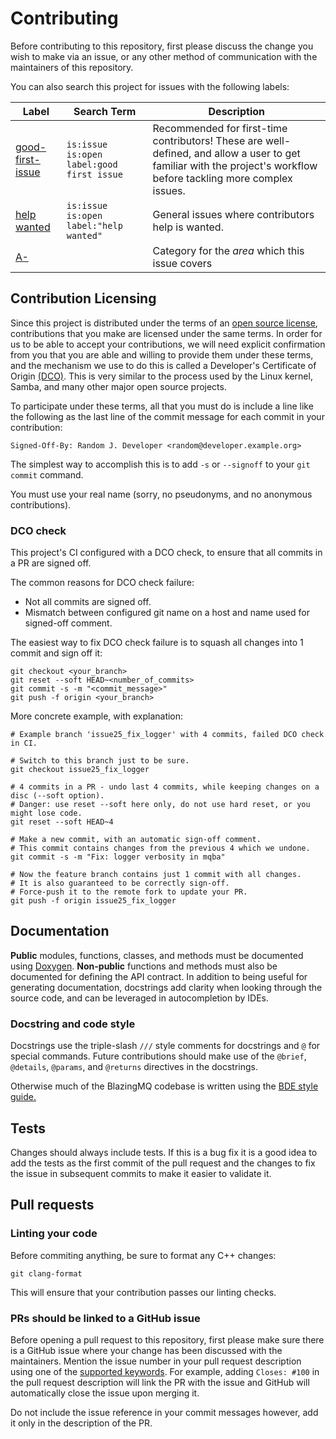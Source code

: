 # Contributing

Before contributing to this repository, first please discuss the change you wish to make via an
issue, or any other method of communication with the maintainers of this repository.

You can also search this project for issues with the following labels:

| Label                                                                                                                                       | Search Term                               | Description                                                                                                                                                        |
| ------------------------------------------------------------------------------------------------------------------------------------------- | ----------------------------------------- | ------------------------------------------------------------------------------------------------------------------------------------------------------------------ |
| [good-first-issue](https://github.com/search?q=repo%3Abloomberg%2Fblazingmq+is%3Aissue+is%3Aopen+label%3A%22good+first+issue%22&type=issues) | `is:issue is:open label:good first issue` | Recommended for first-time contributors! These are well-defined, and allow a user to get familiar with the project's workflow before tackling more complex issues. |
| [help wanted](https://github.com/search?q=repo%3Abloomberg%2Fblazingmq+is%3Aissue+is%3Aopen+label%3A%22help+wanted%22&type=issues)          | `is:issue is:open label:"help wanted"`    | General issues where contributors help is wanted.                                                                                                                  |
| [A-](https://github.com/bloomberg/blazingmq/labels?q=A)                                                                                     |                                           | Category for the *area* which this issue covers |

## Contribution Licensing

Since this project is distributed under the terms of an [open source license](LICENSE), contributions that
you make are licensed under the same terms. In order for us to be able to accept your contributions,
we will need explicit confirmation from you that you are able and willing to provide them under
these terms, and the mechanism we use to do this is called a Developer's Certificate of Origin
[(DCO)](https://github.com/bloomberg/.github/blob/main/DCO.md). This is very similar to the process
used by the Linux kernel, Samba, and many other major open source projects.

To participate under these terms, all that you must do is include a line like the following as the
last line of the commit message for each commit in your contribution:

    Signed-Off-By: Random J. Developer <random@developer.example.org>

The simplest way to accomplish this is to add `-s` or `--signoff` to your `git commit` command.

You must use your real name (sorry, no pseudonyms, and no anonymous contributions).

### DCO check

This project's CI configured with a DCO check, to ensure that all commits in a PR are signed off.

The common reasons for DCO check failure:

- Not all commits are signed off.
- Mismatch between configured git name on a host and name used for signed-off comment.

The easiest way to fix DCO check failure is to squash all changes into 1 commit and sign off it:

```shell
git checkout <your_branch>
git reset --soft HEAD~<number_of_commits>
git commit -s -m "<commit_message>"
git push -f origin <your_branch>
```

More concrete example, with explanation:

```shell
# Example branch 'issue25_fix_logger' with 4 commits, failed DCO check in CI.

# Switch to this branch just to be sure.
git checkout issue25_fix_logger

# 4 commits in a PR - undo last 4 commits, while keeping changes on a disc (--soft option). 
# Danger: use reset --soft here only, do not use hard reset, or you might lose code.
git reset --soft HEAD~4

# Make a new commit, with an automatic sign-off comment.
# This commit contains changes from the previous 4 which we undone.
git commit -s -m "Fix: logger verbosity in mqba"

# Now the feature branch contains just 1 commit with all changes.
# It is also guaranteed to be correctly sign-off.
# Force-push it to the remote fork to update your PR.
git push -f origin issue25_fix_logger
```

## Documentation

**Public** modules, functions, classes, and methods must be documented using [Doxygen][doxygen]. **Non-public** functions and methods must also be documented for defining the
API contract. In addition to being useful for generating documentation, docstrings add clarity when
looking through the source code, and can be leveraged in autocompletion by IDEs.

### Docstring and code style

Docstrings use the triple-slash `///` style comments for docstrings and `@` for special commands. Future contributions should make use of the `@brief`, `@details`, `@params`, and `@returns` directives in the docstrings.

Otherwise much of the BlazingMQ codebase is written using the [BDE style guide.](bde-style)

## Tests

Changes should always include tests. If this is a bug fix it is a good idea to add the tests as the
first commit of the pull request and the changes to fix the issue in subsequent commits to make it
easier to validate it.

## Pull requests

### Linting your code

Before commiting anything, be sure to format any C++ changes:

```shell
git clang-format
```

This will ensure that your contribution passes our linting checks.

### PRs should be linked to a GitHub issue

Before opening a pull request to this repository, first please make sure there is a GitHub issue
where your change has been discussed with the maintainers. Mention the issue number in your pull
request description using one of the
[supported keywords](https://help.github.com/articles/closing-issues-using-keywords/). For example,
adding `Closes: #100` in the pull request description will link the PR with the issue and GitHub
will automatically close the issue upon merging it.

Do not include the issue reference in your commit messages however, add it only in the description
of the PR.

<!-- LINKS -->

[doxygen]: https://www.doxygen.nl/ "Docstring Conventions"
[bde-style]: https://bloomberg.github.io/bde/knowledge_base/coding_standards.html "BDE Code Style Guide"

<!--
vim: tw=99:spell
-->
